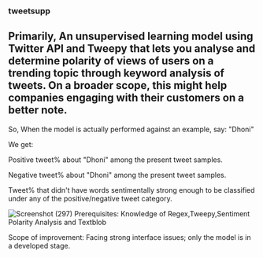 ### tweetsupp
## Primarily, An unsupervised learning model using Twitter API and Tweepy that lets you analyse and determine polarity of views of users on a trending topic through keyword analysis of tweets. On a broader scope, this might help companies engaging with their customers on a better note.

So, When the model is actually performed against an example, say: "Dhoni"

We get:

Positive tweet% about "Dhoni" among the present tweet samples.

Negative tweet% about "Dhoni" among the present tweet samples.

Tweet% that didn't have words sentimentally strong enough to be classified under any of the positive/negative tweet category.

![Screenshot (297)](https://user-images.githubusercontent.com/41817077/60574150-a88d5280-9d96-11e9-8780-9aed6f3d92a4.png)
 Prerequisites: Knowledge of Regex,Tweepy,Sentiment Polarity Analysis and Textblob
 
 Scope of improvement: Facing strong interface issues; only the model is in a developed stage.
